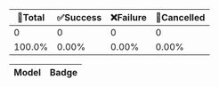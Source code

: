 🚀Total|✅Success|❌Failure|🚫Cancelled|
-----|-------|-------|-------|
0|0|0|0|
100.0%|0.00%|0.00%|0.00%|

| Model   | Badge   |
|---------|---------|